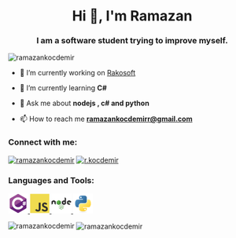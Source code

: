 <h1 align="center">Hi 👋, I'm Ramazan</h1>
<h3 align="center">I am a software student trying to improve myself.</h3>

<p align="left"> <img src="https://komarev.com/ghpvc/?username=ramazankocdemir&label=Profile%20views&color=0e75b6&style=flat" alt="ramazankocdemir" /> </p>

- 🔭 I’m currently working on [Rakosoft](https://tr.linkedin.com/company/rakosoft)

- 🌱 I’m currently learning **C#**

- 💬 Ask me about **nodejs , c# and python**

- 📫 How to reach me **ramazankocdemirr@gmail.com**

<h3 align="left">Connect with me:</h3>
<p align="left">
<a href="https://linkedin.com/in/ramazankocdemir" target="blank"><img align="center" src="https://raw.githubusercontent.com/rahuldkjain/github-profile-readme-generator/master/src/images/icons/Social/linked-in-alt.svg" alt="ramazankocdemir" height="30" width="40" /></a>
<a href="https://instagram.com/r.kocdemir" target="blank"><img align="center" src="https://raw.githubusercontent.com/rahuldkjain/github-profile-readme-generator/master/src/images/icons/Social/instagram.svg" alt="r.kocdemir" height="30" width="40" /></a>
</p>

<h3 align="left">Languages and Tools:</h3>
<p align="left"> <a href="https://www.w3schools.com/cs/" target="_blank" rel="noreferrer"> <img src="https://raw.githubusercontent.com/devicons/devicon/master/icons/csharp/csharp-original.svg" alt="csharp" width="40" height="40"/> </a> <a href="https://developer.mozilla.org/en-US/docs/Web/JavaScript" target="_blank" rel="noreferrer"> <img src="https://raw.githubusercontent.com/devicons/devicon/master/icons/javascript/javascript-original.svg" alt="javascript" width="40" height="40"/> </a> <a href="https://nodejs.org" target="_blank" rel="noreferrer"> <img src="https://raw.githubusercontent.com/devicons/devicon/master/icons/nodejs/nodejs-original-wordmark.svg" alt="nodejs" width="40" height="40"/> </a> <a href="https://www.python.org" target="_blank" rel="noreferrer"> <img src="https://raw.githubusercontent.com/devicons/devicon/master/icons/python/python-original.svg" alt="python" width="40" height="40"/> </a> </p>

<p><img align="left" src="https://github-readme-stats.vercel.app/api/top-langs?username=ramazankocdemir&show_icons=true&locale=en&layout=compact" alt="ramazankocdemir" /></p>

<p>&nbsp;<img align="center" src="https://github-readme-stats.vercel.app/api?username=ramazankocdemir&show_icons=true&locale=en" alt="ramazankocdemir" /></p>
